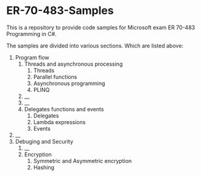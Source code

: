 # ER-70-483-Samples
This is a repository to provide code samples for Microsoft exam ER 70-483 Programming in C#.

The samples are divided into various sections. Which are listed above:

 1. Program flow
    1. Threads and asynchronous processing
       1. Threads
       2. Parallel functions
       3. Asynchronous programming
       4. PLINQ
    2. __
    3. __
    4. Delegates functions and events
       1. Delegates
       2. Lambda expressions
       3. Events
 2.   __
 3.   Debuging and Security
      1.   __
      2.   Encryption
           1.   Symmetric and Asymmetric encryption
           2.   Hashing
 
